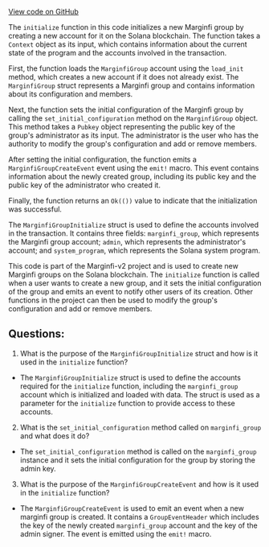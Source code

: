 [View code on GitHub](https://github.com/mrgnlabs/marginfi-v2/programs/marginfi/src/instructions/marginfi_group/initialize.rs)

The `initialize` function in this code initializes a new Marginfi group by creating a new account for it on the Solana blockchain. The function takes a `Context` object as its input, which contains information about the current state of the program and the accounts involved in the transaction.

First, the function loads the `MarginfiGroup` account using the `load_init` method, which creates a new account if it does not already exist. The `MarginfiGroup` struct represents a Marginfi group and contains information about its configuration and members.

Next, the function sets the initial configuration of the Marginfi group by calling the `set_initial_configuration` method on the `MarginfiGroup` object. This method takes a `Pubkey` object representing the public key of the group's administrator as its input. The administrator is the user who has the authority to modify the group's configuration and add or remove members.

After setting the initial configuration, the function emits a `MarginfiGroupCreateEvent` event using the `emit!` macro. This event contains information about the newly created group, including its public key and the public key of the administrator who created it.

Finally, the function returns an `Ok(())` value to indicate that the initialization was successful.

The `MarginfiGroupInitialize` struct is used to define the accounts involved in the transaction. It contains three fields: `marginfi_group`, which represents the Marginfi group account; `admin`, which represents the administrator's account; and `system_program`, which represents the Solana system program.

This code is part of the Marginfi-v2 project and is used to create new Marginfi groups on the Solana blockchain. The `initialize` function is called when a user wants to create a new group, and it sets the initial configuration of the group and emits an event to notify other users of its creation. Other functions in the project can then be used to modify the group's configuration and add or remove members.
## Questions: 
 1. What is the purpose of the `MarginfiGroupInitialize` struct and how is it used in the `initialize` function?
- The `MarginfiGroupInitialize` struct is used to define the accounts required for the `initialize` function, including the `marginfi_group` account which is initialized and loaded with data. The struct is used as a parameter for the `initialize` function to provide access to these accounts.

2. What is the `set_initial_configuration` method called on `marginfi_group` and what does it do?
- The `set_initial_configuration` method is called on the `marginfi_group` instance and it sets the initial configuration for the group by storing the admin key. 

3. What is the purpose of the `MarginfiGroupCreateEvent` and how is it used in the `initialize` function?
- The `MarginfiGroupCreateEvent` is used to emit an event when a new marginfi group is created. It contains a `GroupEventHeader` which includes the key of the newly created `marginfi_group` account and the key of the admin signer. The event is emitted using the `emit!` macro.